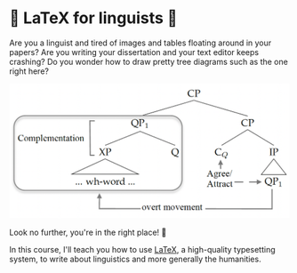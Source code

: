 # 👀 LaTeX for linguists 👀

Are you a linguist and tired of images and tables floating around in your papers? Are you writing your dissertation and your text editor keeps crashing? Do you wonder how to draw pretty tree diagrams such as the one right here?

![This is an image of a tree diagram](files/images/image1.png)

Look no further, you're in the right place! 🥳 

In this course, I'll teach you how to use [LaTeX](https://www.latex-project.org/), a high-quality typesetting system, to write about linguistics and more generally the humanities.
